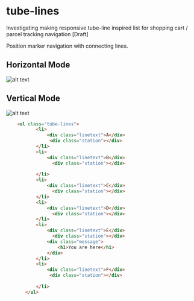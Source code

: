 tube-lines
==========

Investigating making responsive tube-line inspired list for shopping cart / parcel tracking navigation [Draft]

Position marker navigation with connecting lines.

## Horizontal Mode ##

![alt text](https://raw.github.com/webbo89/tube-lines/master/tube-lines-horizontal.png "Horizontal List")

## Vertical Mode ##

![alt text](https://raw.github.com/webbo89/tube-lines/master/tube-lines-vertical.png "Vertical List")


 ```html
	 <ul class="tube-lines">
	        <li>
	            <div class="linetext">A</div>
	             <div class="station"></div>
	        </li>
	        <li>
	            <div class="linetext">B</div>
	              <div class="station"></div>
	           
	        </li>
	        <li>
	            <div class="linetext">C</div>
	              <div class="station"></div>
	        </li>
	        <li>
	            <div class="linetext">D</div>
	              <div class="station"></div>
	        </li>
	        <li>
	            <div class="linetext">E</div>
	              <div class="station"></div>
	            <div class="message">
	                <h1>You are here</h1>
	            </div>
	        </li>
	        <li>
	            <div class="linetext">F</div>
	             <div class="station"></div>
	             
	        </li>
	    </ul> 
 ```